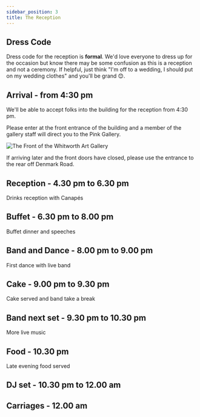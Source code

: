 ```yaml
---
sidebar_position: 3
title: The Reception
---
```


## Dress Code

Dress code for the reception is **formal**. We'd love everyone to dress up for the occasion but know there may be some confusion as this is a reception and not a ceremony. If helpful, just think "I'm off to a wedding, I should put on my wedding clothes" and you'll be grand 😊.


## Arrival - from 4:30 pm

We'll be able to accept folks into the building for the reception from 4:30 pm.

Please enter at the front entrance of the building and a member of the gallery staff will direct you to the Pink Gallery.

![The Front of the Whitworth Art Gallery](/img/whitfront.jpg)

If arriving later and the front doors have closed, please use the entrance to the rear off Denmark Road.

## Reception - 4.30 pm to 6.30 pm

Drinks reception with Canapés

## Buffet - 6.30 pm to 8.00 pm

Buffet dinner and speeches

## Band and Dance - 8.00 pm to 9.00 pm

First dance with live band

## Cake - 9.00 pm to 9.30 pm

Cake served and band take a break

## Band next set - 9.30 pm to 10.30 pm

More live music

## Food - 10.30 pm

Late evening food served

## DJ set - 10.30 pm to 12.00 am

## Carriages - 12.00 am
